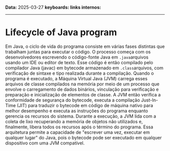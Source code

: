 
**Data:** 2025-03-27
**keyboards:** 
**links internos:** 
___
# Lifecycle of Java program

Em Java, o ciclo de vida do programa consiste em várias fases distintas que trabalham juntas para executar o código. O processo começa com os desenvolvedores escrevendo o código-fonte Java em `.java`arquivos usando um IDE ou editor de texto. Esse código é então compilado pelo compilador Java (javac) em bytecode armazenado em `.class`arquivos, com verificação de sintaxe e tipo realizada durante a compilação. Quando o programa é executado, a Máquina Virtual Java (JVM) carrega esses arquivos de classe compilados na memória por meio de um processo que envolve o carregamento de dados binários, vinculação para verificação e preparação e inicialização de elementos de classe. A JVM então verifica a conformidade de segurança do bytecode, executa a compilação Just-In-Time (JIT) para traduzir o bytecode em código de máquina nativo para melhor desempenho e executa as instruções do programa enquanto gerencia os recursos do sistema. Durante a execução, a JVM lida com a coleta de lixo recuperando a memória de objetos não utilizados e, finalmente, libera todos os recursos após o término do programa. Essa arquitetura permite a capacidade de "escrever uma vez, executar em qualquer lugar" do Java, pois o bytecode pode ser executado em qualquer dispositivo com uma JVM compatível.